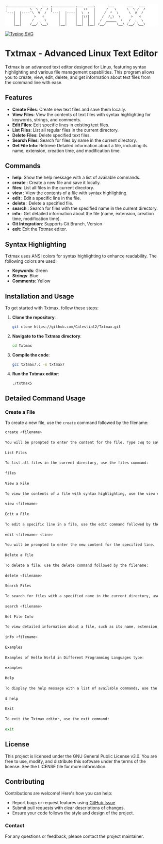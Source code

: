 ![Image](https://github.com/Calestial2/Txtmax/blob/f7a65e499d29e184e6d06263250e8f16b753b5ba/ascii-text-art.png)
          
[![Typing SVG](https://readme-typing-svg.demolab.com?font=Fira+Code&pause=1000&color=F7992D&background=FF8C1100&width=435&lines=++++++++++++++++++++++++++++++++++Txtmax;Linux+Text-based+Editor)](https://git.io/typing-svg)
# Txtmax - Advanced Linux Text Editor

Txtmax is an advanced text editor designed for Linux, featuring syntax highlighting and various file management capabilities. This program allows you to create, view, edit, delete, and get information about text files from the command line with ease.

## Features

- **Create Files**: Create new text files and save them locally.
- **View Files**: View the contents of text files with syntax highlighting for keywords, strings, and comments.
- **Edit Files**: Edit specific lines in existing text files.
- **List Files**: List all regular files in the current directory.
- **Delete Files**: Delete specified text files.
- **Search Files**: Search for files by name in the current directory.
- **Get File Info**: Retrieve Detailed information about a file, including its name, extension, creation time, and modification time.

## Commands

- **help**: Show the help message with a list of available commands.
- **create <filename>**: Create a new file and save it locally.
- **files**: List all files in the current directory.
- **view <filename>**: View the contents of a file with syntax highlighting.
- **edit <filename> <line>**: Edit a specific line in the file.
- **delete <filename>**: Delete a specified file.
- **search <filename>**: Search for files with the specified name in the current directory.
- **info <filename>**: Get detailed information about the file (name, extension, creation time, modification time).
- **Git Integration**: Supports Git Branch, Version 
- **exit**: Exit the Txtmax editor.

## Syntax Highlighting

Txtmax uses ANSI colors for syntax highlighting to enhance readability. The following colors are used:

- **Keywords**: Green
- **Strings**: Blue
- **Comments**: Yellow

## Installation and Usage

To get started with Txtmax, follow these steps:

1. **Clone the repository**:
    ```bash
    git clone https://github.com/Calestial2/Txtmax.git
    ```
   
2. **Navigate to the Txtmax directory**:
    ```bash
    cd Txtmax
    ```

3. **Compile the code**:
    ```bash
    gcc txtmax7.c -o txtmax7
    ```

4. **Run the Txtmax editor**:
    ```bash
    ./txtmax5
    ```

## Detailed Command Usage

### Create a File

To create a new file, use the `create` command followed by the filename:
```bash
create <filename>

You will be prompted to enter the content for the file. Type :wq to save and quit.

List Files

To list all files in the current directory, use the files command:

files

View a File

To view the contents of a file with syntax highlighting, use the view command followed by the filename:

view <filename>

Edit a File

To edit a specific line in a file, use the edit command followed by the filename and the line number:

edit <filename> <line>

You will be prompted to enter the new content for the specified line.

Delete a File

To delete a file, use the delete command followed by the filename:

delete <filename>

Search Files

To search for files with a specified name in the current directory, use the search command followed by the search string:

search <filename>

Get File Info

To view detailed information about a file, such as its name, extension, creation time, and modification time, use the info command followed by the filename:

info <filename>

Examples

Examples of Hello World in Different Programming Languages type:

examples

Help

To display the help message with a list of available commands, use the help command:

$ help

Exit

To exit the Txtmax editor, use the exit command:

exit
```

## License

This project is licensed under the GNU General Public License v3.0.
You are free to use, modify, and distribute this software under the terms of the license. See the LICENSE file for more information.

## Contributing

Contributions are welcome! Here's how you can help:
- Report bugs or request features using [GitHub Issue](https://github.com/Calestial2/Txtmax/issue)
- Submit pull requests with clear descriptions of changes.
- Ensure your code follows the style and design of the project.

### Contact

For any questions or feedback, please contact the project maintainer.
